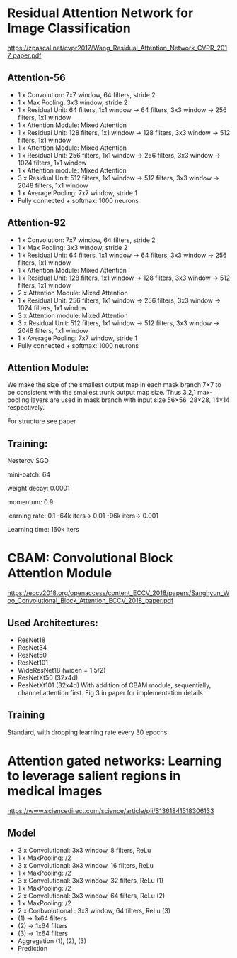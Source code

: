 # Residual Attention Network for Image Classification
https://zpascal.net/cvpr2017/Wang_Residual_Attention_Network_CVPR_2017_paper.pdf
## Attention-56
* 1  x Convolution: 7x7 window, 64 filters, stride 2
* 1 x Max Pooling: 3x3 window, stride 2
* 1 x Residual Unit: 64 filters, 1x1 window -> 64 filters, 3x3 window -> 256 filters, 1x1 window
* 1 x Attention Module: Mixed Attention
* 1 x Residual Unit: 128 filters, 1x1 window -> 128 filters, 3x3 window -> 512 filters, 1x1 window
* 1 x Attention Module: Mixed Attention
* 1 x Residual Unit: 256 filters, 1x1 window -> 256 filters, 3x3 window -> 1024 filters, 1x1 window
* 1 x Attention module: Mixed Attention
* 3 x Residual Unit: 512 filters, 1x1 window -> 512 filters, 3x3 window -> 2048 filters, 1x1 window
* 1 x Average Pooling: 7x7 window, stride 1
* Fully connected + softmax: 1000 neurons


## Attention-92
* 1  x Convolution: 7x7 window, 64 filters, stride 2
* 1 x Max Pooling: 3x3 window, stride 2
* 1 x Residual Unit: 64 filters, 1x1 window -> 64 filters, 3x3 window -> 256 filters, 1x1 window
* 1 x Attention Module: Mixed Attention
* 1 x Residual Unit: 128 filters, 1x1 window -> 128 filters, 3x3 window -> 512 filters, 1x1 window
* 2 x Attention Module: Mixed Attention
* 1 x Residual Unit: 256 filters, 1x1 window -> 256 filters, 3x3 window -> 1024 filters, 1x1 window
* 3 x Attention module: Mixed Attention
* 3 x Residual Unit: 512 filters, 1x1 window -> 512 filters, 3x3 window -> 2048 filters, 1x1 window
* 1 x Average Pooling: 7x7 window, stride 1
* Fully connected + softmax: 1000 neurons


## Attention Module:
We make the size of the smallest output map in each mask
branch 7×7 to be consistent with the smallest trunk output
map size. Thus 3,2,1 max-pooling layers are used in mask
branch with input size 56×56, 28×28, 14×14 respectively.

For structure see paper


## Training:
Nesterov SGD

mini-batch: 64

weight decay: 0.0001

momentum: 0.9

learning rate: 0.1 -64k iters-> 0.01 -96k iters-> 0.001

Learning time: 160k iters


# CBAM: Convolutional Block Attention Module
https://eccv2018.org/openaccess/content_ECCV_2018/papers/Sanghyun_Woo_Convolutional_Block_Attention_ECCV_2018_paper.pdf
## Used Architectures:
* ResNet18
* ResNet34
* ResNet50
* ResNet101
* WideResNet18 (widen = 1.5/2)
* ResNetXt50 (32x4d)
* ResNetXt101 (32x4d)
With addition of CBAM module, sequentially, channel attention first.
Fig 3 in paper for implementation details

## Training
Standard, with dropping learning rate every 30 epochs

# Attention gated networks: Learning to leverage salient regions in medical images
https://www.sciencedirect.com/science/article/pii/S1361841518306133
## Model
* 3 x Convolutional: 3x3 window, 8 filters, ReLu
* 1 x MaxPooling: /2
* 3 x Convolutional: 3x3 window, 16 filters, ReLu
* 1 x MaxPooling: /2
* 3 x Convolutional: 3x3 window, 32 filters, ReLu (1)
* 1 x MaxPooling: /2
* 2 x Convolutional: 3x3 window, 64 filters, ReLu (2)
* 1 x MaxPooling: /2
* 2 x Conbvolutional : 3x3 window, 64 filters, ReLu (3)
* (1) -> 1x64 filters
* (2) -> 1x64 filters
* (3) -> 1x64 filters
* Aggregation (1), (2), (3)
* Prediction

